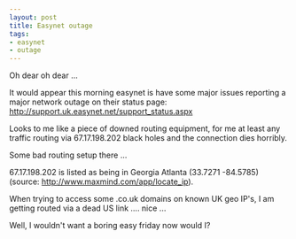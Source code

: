 ```yaml
--- 
layout: post
title: Easynet outage
tags: 
- easynet
- outage
---
```

Oh dear oh dear ...

It would appear this morning easynet is have some major issues reporting a major network outage on their status page: <a href="http://support.uk.easynet.net/support_status.aspx">http://support.uk.easynet.net/support_status.aspx</a>

Looks to me like a piece of downed routing equipment, for me at least any traffic routing via 67.17.198.202 black holes and the connection dies horribly.

Some bad routing setup there ... 

67.17.198.202 is listed as being in Georgia Atlanta (33.7271 -84.5785) (source: <a href="http://www.maxmind.com/app/locate_ip">http://www.maxmind.com/app/locate_ip</a>).

When trying to access some .co.uk domains on known UK geo IP's, I am getting routed via a dead US link .... nice ...

Well, I wouldn't want a boring easy friday now would I?
